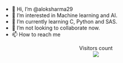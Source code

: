 - 👋 Hi, I’m @aloksharma29
- 👀 I’m interested in Machine learning and AI.
- 🌱 I’m currently learning C, Python and SAS.
- 💞️ I’m not looking to collaborate now.
- 📫 How to reach me <wait for it>


<p align="center"> 
  Visitors count<br>
  <img src="https://profile-counter.glitch.me/garimasingh128/count.svg" />
</p>


<!---
aloksharma29/aloksharma29 is a ✨ special ✨ repository because its `README.md` (this file) appears on your GitHub profile.
You can click the Preview link to take a look at your changes.
alok
--->
